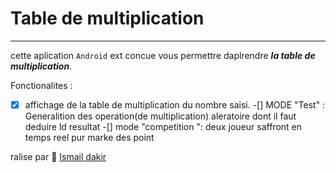 # Table de multiplication 
*********** 
cette aplication ``Android`` ext concue vous permettre daplrendre <b><i>la table de multiplication</i></b>.

Fonctionalites :

-[x] affichage de la table de multiplication du nombre saisi.
-[] MODE "Test" : Generalition des operation(de multiplication) aleratoire dont il faut deduire ld resultat
-[] mode "competition ": deux joueur saffront en temps reel pur marke des point

ralise par 🔗 [Ismail dakir](https://github.com/ismailoxs)

